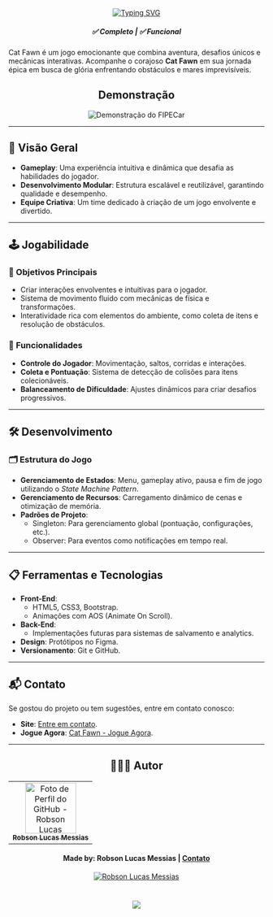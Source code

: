 <div align="center">
  <a href="https://git.io/typing-svg">
    <img src="https://readme-typing-svg.demolab.com?font=Silkscreen&size=20&duration=1500&pause=1000&center=true&vCenter=true&multiline=true&repeat=false&random=false&width=700&height=110&lines=Cat+Fawn " 
    alt="Typing SVG" />
  </a>
  
<h5 align="center"> 
  <b>✅ Completo</b> | <b>✅ Funcional </b>
</h5>
    
</div>

Cat Fawn é um jogo emocionante que combina aventura, desafios únicos e mecânicas interativas. Acompanhe o corajoso **Cat Fawn** em sua jornada épica em busca de glória enfrentando obstáculos e mares imprevisíveis.

<div align="center">
  
## Demonstração
  
  ![Demonstração do FIPECar](src/main/java/br/com/robsonlmds/assets/video-fipecar.gif)
</div>

---

## 🚀 Visão Geral

- **Gameplay**: Uma experiência intuitiva e dinâmica que desafia as habilidades do jogador.
- **Desenvolvimento Modular**: Estrutura escalável e reutilizável, garantindo qualidade e desempenho.
- **Equipe Criativa**: Um time dedicado à criação de um jogo envolvente e divertido.

---

## 🕹️ Jogabilidade

### 📌 Objetivos Principais
- Criar interações envolventes e intuitivas para o jogador.
- Sistema de movimento fluido com mecânicas de física e transformações.
- Interatividade rica com elementos do ambiente, como coleta de itens e resolução de obstáculos.

### 🌟 Funcionalidades
- **Controle do Jogador**: Movimentação, saltos, corridas e interações.
- **Coleta e Pontuação**: Sistema de detecção de colisões para itens colecionáveis.
- **Balanceamento de Dificuldade**: Ajustes dinâmicos para criar desafios progressivos.

---

## 🛠️ Desenvolvimento

### 🗂️ Estrutura do Jogo
- **Gerenciamento de Estados**: Menu, gameplay ativo, pausa e fim de jogo utilizando o *State Machine Pattern*.
- **Gerenciamento de Recursos**: Carregamento dinâmico de cenas e otimização de memória.
- **Padrões de Projeto**:
  - Singleton: Para gerenciamento global (pontuação, configurações, etc.).
  - Observer: Para eventos como notificações em tempo real.

---

## 📋 Ferramentas e Tecnologias

- **Front-End**: 
  - HTML5, CSS3, Bootstrap.
  - Animações com AOS (Animate On Scroll).
- **Back-End**:
  - Implementações futuras para sistemas de salvamento e analytics.
- **Design**: Protótipos no Figma.
- **Versionamento**: Git e GitHub.

---

## 📬 Contato

Se gostou do projeto ou tem sugestões, entre em contato conosco:

- **Site**: [Entre em contato](https://lucasmessias.vercel.app/).
- **Jogue Agora**: [Cat Fawn - Jogue Agora](game.html).

---

<div align="center">

## 👩🏻‍💻 Autor <br>

<table>
  <tr>
    <td align="center">
      <a href="https://github.com/robsonlmds">
        <img src="https://avatars.githubusercontent.com/u/e?email=robsonlmds@hotmail.com&s=500" width="100px;" title="Autor Robson Lucas Messias" alt="Foto de Perfil do GitHub - Robson Lucas Messias"/><br>
        <sub>
          <b>Robson Lucas Messias</b>
        </sub>
      </a>
    </td>
  </tr>
</table>

</div>
 
<h4 align="center">
  Made by: Robson Lucas Messias | <a href="mailto:robsonlmds@hotmail.com">Contato</a>
</h4>

<p align="center">
  <a href="https://www.linkedin.com/in/r-lucas-messias/">
    <img alt="Robson Lucas Messias" src="https://img.shields.io/badge/LinkedIn-R.Lucas_Messias-0e76a8?style=flat&logoColor=white&logo=linkedin">
  </a>
</p>

<h1 align="center">
<img src="https://readme-typing-svg.herokuapp.com/?font=Silkscreen&size=35&center=true&vCenter=true&width=700&height=70&duration=5000&lines=Obrigado+pela+atenção!;" />
</h1>

